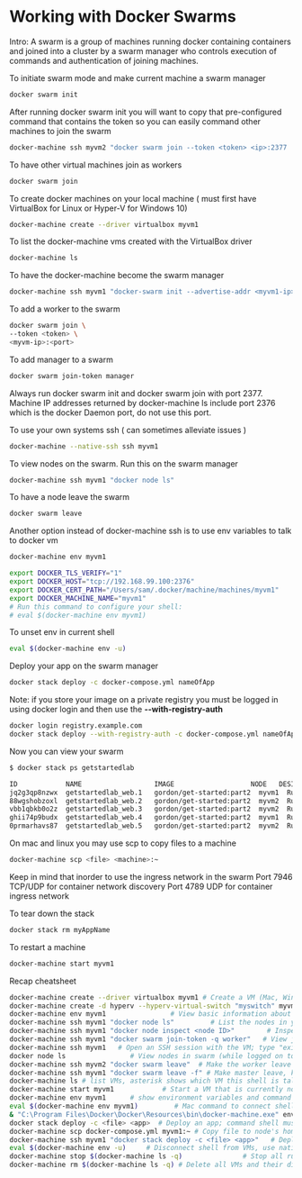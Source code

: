 # Working with Docker Swarms

Intro: A swarm is a group of machines running docker containing containers and joined into a cluster by a swarm manager who controls execution of commands and authentication of joining machines.

To initiate swarm mode and make current machine a swarm manager

```sh
docker swarm init
```

After running docker swarm init you will want to copy that pre-configured command that contains the token so you can easily command other machines to join the swarm

```sh
docker-machine ssh myvm2 "docker swarm join --token <token> <ip>:2377
```

To have other virtual machines join as workers

```sh
docker swarm join
```

To create docker machines on your local machine ( must first have VirtualBox for Linux or Hyper-V for Windows 10)

```sh
docker-machine create --driver virtualbox myvm1
```

To list the docker-machine vms created with the VirtualBox driver

```sh
docker-machine ls
```

To have the docker-machine become the swarm manager

```sh
docker-machine ssh myvm1 "docker-swarm init --advertise-addr <myvm1-ip>
```

To add a worker to the swarm

```sh
docker swarm join \
--token <token> \
<myvm-ip>:<port>
```

To add manager to a swarm

```sh
docker swarm join-token manager
```

Always run docker swarm init and docker swarm join with port 2377.  Machine IP addresses returned by docker-machine ls include port 2376 which is the docker Daemon port, do not use this port.

To use your own systems ssh ( can sometimes alleviate issues )

```sh
docker-machine --native-ssh ssh myvm1
```

To view nodes on the swarm. Run this on the swarm manager

```sh
docker-machine ssh myvm1 "docker node ls"
```

To have a node leave the swarm

```sh
docker swarm leave
```

Another option instead of docker-machine ssh is to use env variables to talk to docker vm

```sh
docker-machine env myvm1

export DOCKER_TLS_VERIFY="1"
export DOCKER_HOST="tcp://192.168.99.100:2376"
export DOCKER_CERT_PATH="/Users/sam/.docker/machine/machines/myvm1"
export DOCKER_MACHINE_NAME="myvm1"
# Run this command to configure your shell:
# eval $(docker-machine env myvm1)
```

To unset env in current shell

```sh
eval $(docker-machine env -u)
```

Deploy your app on the swarm manager

```sh
docker stack deploy -c docker-compose.yml nameOfApp
```

Note: if you store your image on a private registry you must be logged in using docker login and then use the **--with-registry-auth**

```sh
docker login registry.example.com
docker stack deploy --with-registry-auth -c docker-compose.yml nameOfApp
```

Now you can view your swarm

```sh
$ docker stack ps getstartedlab

ID            NAME                  IMAGE                   NODE   DESIRED STATE
jq2g3qp8nzwx  getstartedlab_web.1   gordon/get-started:part2  myvm1  Running
88wgshobzoxl  getstartedlab_web.2   gordon/get-started:part2  myvm2  Running
vbb1qbkb0o2z  getstartedlab_web.3   gordon/get-started:part2  myvm2  Running
ghii74p9budx  getstartedlab_web.4   gordon/get-started:part2  myvm1  Running
0prmarhavs87  getstartedlab_web.5   gordon/get-started:part2  myvm2  Running
```

On mac and linux you may use scp to copy files to a machine

```sh
docker-machine scp <file> <machine>:~
```

Keep in mind that inorder to use the ingress network in the swarm
Port 7946 TCP/UDP for container network discovery
Port 4789 UDP for container ingress network

To tear down the stack

```sh
docker stack rm myAppName
```

To restart a machine

```sh
docker-machine start myvm1
```

Recap cheatsheet

```sh
docker-machine create --driver virtualbox myvm1 # Create a VM (Mac, Win7, Linux)
docker-machine create -d hyperv --hyperv-virtual-switch "myswitch" myvm1 # Win10
docker-machine env myvm1                # View basic information about your node
docker-machine ssh myvm1 "docker node ls"         # List the nodes in your swarm
docker-machine ssh myvm1 "docker node inspect <node ID>"        # Inspect a node
docker-machine ssh myvm1 "docker swarm join-token -q worker"   # View join token
docker-machine ssh myvm1   # Open an SSH session with the VM; type "exit" to end
docker node ls                # View nodes in swarm (while logged on to manager)
docker-machine ssh myvm2 "docker swarm leave"  # Make the worker leave the swarm
docker-machine ssh myvm1 "docker swarm leave -f" # Make master leave, kill swarm
docker-machine ls # list VMs, asterisk shows which VM this shell is talking to
docker-machine start myvm1            # Start a VM that is currently not running
docker-machine env myvm1      # show environment variables and command for myvm1
eval $(docker-machine env myvm1)         # Mac command to connect shell to myvm1
& "C:\Program Files\Docker\Docker\Resources\bin\docker-machine.exe" env myvm1 | Invoke-Expression   # Windows command to connect shell to myvm1
docker stack deploy -c <file> <app>  # Deploy an app; command shell must be set to talk to manager (myvm1), uses local Compose file
docker-machine scp docker-compose.yml myvm1:~ # Copy file to node's home dir (only required if you use ssh to connect to manager and deploy the app)
docker-machine ssh myvm1 "docker stack deploy -c <file> <app>"   # Deploy an app using ssh (you must have first copied the Compose file to myvm1)
eval $(docker-machine env -u)     # Disconnect shell from VMs, use native docker
docker-machine stop $(docker-machine ls -q)               # Stop all running VMs
docker-machine rm $(docker-machine ls -q) # Delete all VMs and their disk images
```
